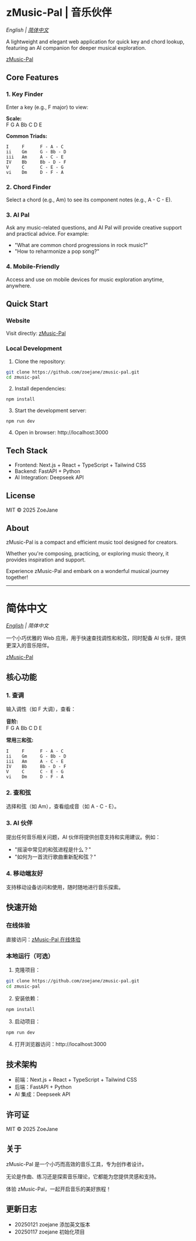 # zMusic-Pal | 音乐伙伴

*English | [简体中文](#简体中文)*

A lightweight and elegant web application for quick key and chord lookup, featuring an AI companion for deeper musical exploration.

[zMusic-Pal](https://zmusic-pal.zoejane.net)

## Core Features

### 1. Key Finder
Enter a key (e.g., F major) to view:

**Scale:**  
F G A Bb C D E

**Common Triads:**
```
I     F      F - A - C
ii    Gm     G - Bb - D
iii   Am     A - C - E
IV    Bb     Bb - D - F
V     C      C - E - G
vi    Dm     D - F - A
```

### 2. Chord Finder
Select a chord (e.g., Am) to see its component notes (e.g., A - C - E).

### 3. AI Pal
Ask any music-related questions, and AI Pal will provide creative support and practical advice. For example:
- "What are common chord progressions in rock music?"
- "How to reharmonize a pop song?"

### 4. Mobile-Friendly
Access and use on mobile devices for music exploration anytime, anywhere.

## Quick Start

### Website
Visit directly: [zMusic-Pal](https://zmusic-pal.zoejane.net)

### Local Development

1. Clone the repository:
```bash
git clone https://github.com/zoejane/zmusic-pal.git
cd zmusic-pal
```

2. Install dependencies:
```bash
npm install
```

3. Start the development server:
```bash
npm run dev
```

4. Open in browser: http://localhost:3000

## Tech Stack
- Frontend: Next.js + React + TypeScript + Tailwind CSS
- Backend: FastAPI + Python
- AI Integration: Deepseek API

## License
MIT © 2025 ZoeJane

## About
zMusic-Pal is a compact and efficient music tool designed for creators.

Whether you're composing, practicing, or exploring music theory, it provides inspiration and support.

Experience zMusic-Pal and embark on a wonderful musical journey together!

---

# 简体中文

*[English](#zmusic-pal) | 简体中文*

一个小巧优雅的 Web 应用，用于快速查找调性和和弦，同时配备 AI 伙伴，提供更深入的音乐陪伴。

[zMusic-Pal](https://zmusic-pal.zoejane.net)

## 核心功能

### 1. 查调
输入调性（如 F 大调），查看：

**音阶:**  
F G A Bb C D E

**常用三和弦:**
```
I     F      F - A - C
ii    Gm     G - Bb - D
iii   Am     A - C - E
IV    Bb     Bb - D - F
V     C      C - E - G
vi    Dm     D - F - A
```

### 2. 查和弦
选择和弦（如 Am），查看组成音（如 A - C - E）。

### 3. AI 伙伴
提出任何音乐相关问题，AI 伙伴将提供创意支持和实用建议。例如：
- "摇滚中常见的和弦进程是什么？"
- "如何为一首流行歌曲重新配和弦？"

### 4. 移动端友好
支持移动设备访问和使用，随时随地进行音乐探索。

## 快速开始

### 在线体验
直接访问：[zMusic-Pal 在线体验](https://zmusic-pal.zoejane.net)

### 本地运行（可选）

1. 克隆项目：
```bash
git clone https://github.com/zoejane/zmusic-pal.git
cd zmusic-pal
```

2. 安装依赖：
```bash
npm install
```

3. 启动项目：
```bash
npm run dev
```

4. 打开浏览器访问：http://localhost:3000

## 技术架构
- 前端：Next.js + React + TypeScript + Tailwind CSS
- 后端：FastAPI + Python
- AI 集成：Deepseek API

## 许可证
MIT © 2025 ZoeJane

## 关于
zMusic-Pal 是一个小巧而高效的音乐工具，专为创作者设计。

无论是作曲、练习还是探索音乐理论，它都能为您提供灵感和支持。

体验 zMusic-Pal，一起开启音乐的美好旅程！

## 更新日志

- 20250121 zoejane 添加英文版本
- 20250117 zoejane 初始化项目
